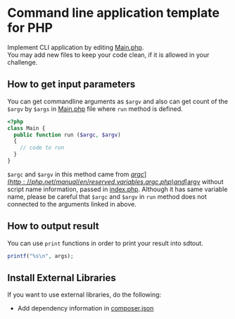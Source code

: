 # Command line application template for PHP

Implement CLI application by editing [Main.php](src/Main.php).  
You may add new files to keep your code clean, if it is allowed in your challenge.

## How to get input parameters
You can get commandline arguments as `$argv` and also can get count of the `$argv` by `$args` in [Main.php](src/Main.php) file where `run` method is defined.

```php
<?php
class Main {
  public function run ($argc, $argv)
  {
    // code to run
  }
}
```

`$argc` and `$argv` in this method came from [$argc](http://php.net/manual/en/reserved.variables.argc.php) and [$argv](http://php.net/manual/en/reserved.variables.argv.php) without script name information, passed in [index.php](index.php). Although it has same variable name, please be careful that `$argc` and `$argv` in `run` method does not connected to the arguments linked in above.

## How to output result
You can use `print` functions in order to print your result into sdtout.

``` php
printf("%s\n", args);
```

## Install External Libraries
If you want to use external libraries, do the following:

- Add dependency information in [composer.json](composer.json)
